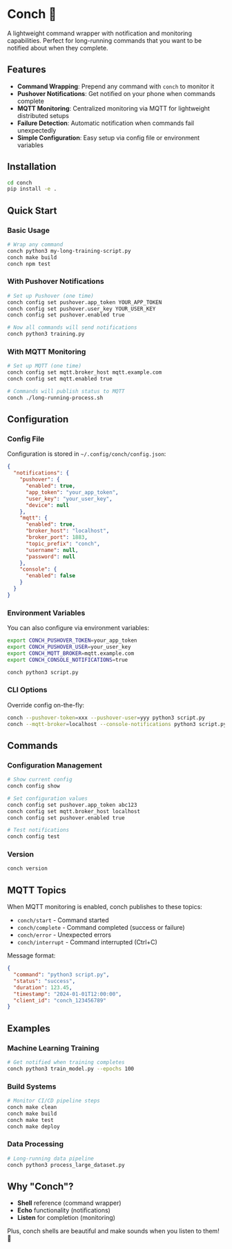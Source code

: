 # Conch 🐚

A lightweight command wrapper with notification and monitoring capabilities. Perfect for long-running commands that you want to be notified about when they complete.

## Features

- **Command Wrapping**: Prepend any command with `conch` to monitor it
- **Pushover Notifications**: Get notified on your phone when commands complete
- **MQTT Monitoring**: Centralized monitoring via MQTT for lightweight distributed setups
- **Failure Detection**: Automatic notification when commands fail unexpectedly
- **Simple Configuration**: Easy setup via config file or environment variables

## Installation

```bash
cd conch
pip install -e .
```

## Quick Start

### Basic Usage
```bash
# Wrap any command
conch python3 my-long-training-script.py
conch make build
conch npm test
```

### With Pushover Notifications
```bash
# Set up Pushover (one time)
conch config set pushover.app_token YOUR_APP_TOKEN
conch config set pushover.user_key YOUR_USER_KEY  
conch config set pushover.enabled true

# Now all commands will send notifications
conch python3 training.py
```

### With MQTT Monitoring
```bash
# Set up MQTT (one time)
conch config set mqtt.broker_host mqtt.example.com
conch config set mqtt.enabled true

# Commands will publish status to MQTT
conch ./long-running-process.sh
```

## Configuration

### Config File
Configuration is stored in `~/.config/conch/config.json`:

```json
{
  "notifications": {
    "pushover": {
      "enabled": true,
      "app_token": "your_app_token",
      "user_key": "your_user_key",
      "device": null
    },
    "mqtt": {
      "enabled": true,
      "broker_host": "localhost",
      "broker_port": 1883,
      "topic_prefix": "conch",
      "username": null,
      "password": null
    },
    "console": {
      "enabled": false
    }
  }
}
```

### Environment Variables
You can also configure via environment variables:

```bash
export CONCH_PUSHOVER_TOKEN=your_app_token
export CONCH_PUSHOVER_USER=your_user_key
export CONCH_MQTT_BROKER=mqtt.example.com
export CONCH_CONSOLE_NOTIFICATIONS=true

conch python3 script.py
```

### CLI Options
Override config on-the-fly:

```bash
conch --pushover-token=xxx --pushover-user=yyy python3 script.py
conch --mqtt-broker=localhost --console-notifications python3 script.py
```

## Commands

### Configuration Management
```bash
# Show current config
conch config show

# Set configuration values
conch config set pushover.app_token abc123
conch config set mqtt.broker_host localhost
conch config set pushover.enabled true

# Test notifications
conch config test
```

### Version
```bash
conch version
```

## MQTT Topics

When MQTT monitoring is enabled, conch publishes to these topics:

- `conch/start` - Command started
- `conch/complete` - Command completed (success or failure)
- `conch/error` - Unexpected errors
- `conch/interrupt` - Command interrupted (Ctrl+C)

Message format:
```json
{
  "command": "python3 script.py",
  "status": "success",
  "duration": 123.45,
  "timestamp": "2024-01-01T12:00:00",
  "client_id": "conch_123456789"
}
```

## Examples

### Machine Learning Training
```bash
# Get notified when training completes
conch python3 train_model.py --epochs 100
```

### Build Systems
```bash
# Monitor CI/CD pipeline steps
conch make clean
conch make build
conch make test
conch make deploy
```

### Data Processing
```bash
# Long-running data pipeline
conch python3 process_large_dataset.py
```

## Why "Conch"?

- **Shell** reference (command wrapper)
- **Echo** functionality (notifications)  
- **Listen** for completion (monitoring)

Plus, conch shells are beautiful and make sounds when you listen to them! 🐚